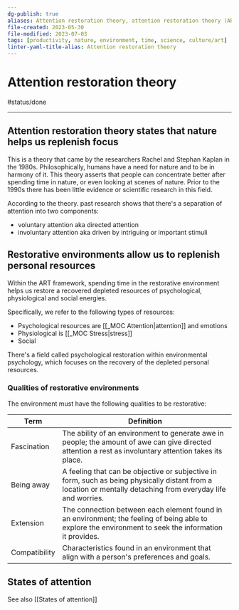 ```yaml
---
dg-publish: true
aliases: Attention restoration theory, attention restoration theory (ART), restoring attention, restoring concentration, ART theory
file-created: 2023-05-30
file-modified: 2023-07-03
tags: [productivity, nature, environment, time, science, culture/art]
linter-yaml-title-alias: Attention restoration theory
---
```


# Attention restoration theory

#status/done

---

## Attention restoration theory states that nature helps us replenish focus

This is a theory that came by the researchers Rachel and Stephan Kaplan in the 1980s. Philosophically, humans have a need for nature and to be in harmony of it. This theory asserts that people can concentrate better after spending time in nature, or even looking at scenes of nature. Prior to the 1990s there has been little evidence or scientific research in this field.

According to the theory. past research shows that there's a separation of attention into two components:
- voluntary attention aka directed attention
- involuntary attention aka driven by intriguing or important stimuli

## Restorative environments allow us to replenish personal resources

Within the ART framework, spending time in the restorative environment helps us restore a recovered depleted resources of psychological, physiological and social energies.

Specifically, we refer to the following types of resources:
- Psychological resources are [[_MOC Attention|attention]] and emotions
- Physiological is [[_MOC Stress|stress]]
- Social

There's a field called psychological restoration within environmental psychology, which focuses on the recovery of the depleted personal resources.

### Qualities of restorative environments

The environment must have the following qualities to be restorative:

| Term          | Definition                                                                                           |
|---------------|------------------------------------------------------------------------------------------------------|
| Fascination   | The ability of an environment to generate awe in people; the amount of awe can give directed attention a rest as involuntary attention takes its place.                                                                                             |
| Being away    | A feeling that can be objective or subjective in form, such as being physically distant from a location or mentally detaching from everyday life and worries. |
| Extension     | The connection between each element found in an environment; the feeling of being able to explore the environment to seek the information it provides.              |
| Compatibility | Characteristics found in an environment that align with a person's preferences and goals.                |

## States of attention

See also [[States of attention]]

